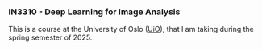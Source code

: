 ### IN3310 - Deep Learning for Image Analysis

This is a course at the University of Oslo ([UiO](https://www.uio.no/studier/emner/matnat/ifi/IN3310/v25/index.html)),  that I am taking during the spring semester of 2025.
